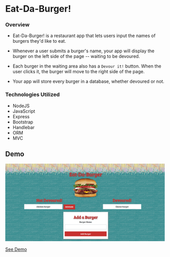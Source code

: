 # Eat-Da-Burger!

### Overview

* Eat-Da-Burger! is a restaurant app that lets users input the names of burgers they'd like to eat.

* Whenever a user submits a burger's name, your app will display the burger on the left side of the page -- waiting to be devoured.

* Each burger in the waiting area also has a `Devour it!` button. When the user clicks it, the burger will move to the right side of the page.

* Your app will store every burger in a database, whether devoured or not.

### Technologies Utilized

* NodeJS
* JavaScript
* Express
* Bootstrap
* Handlebar
* ORM
* MVC

## Demo
![Eat-Da-Burger!](public/assets/images/eat-burger.png)

[See Demo](https://gentle-ocean-82616.herokuapp.com)
